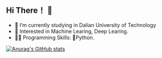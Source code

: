 ## Hi There！ 👋



- 📖 I’m currently studying in Dalian University of Technology 
- 🌟 Interested in Machine Learing, Deep Learing.
- 👨‍💻 Programming Skills: 🐍Python.

[![Anurag's GitHub stats](https://github-readme-stats.vercel.app/api?username=anuraghazra)](https://github.com/anuraghazra/github-readme-stats)
